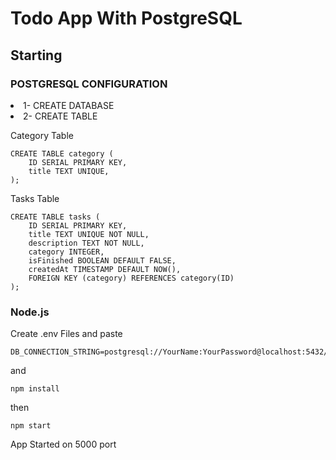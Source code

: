 # Todo App With PostgreSQL
## Starting

### POSTGRESQL CONFIGURATION
<li>1- CREATE DATABASE</li>
<li>2- CREATE TABLE</li>

Category Table
```
CREATE TABLE category (
	ID SERIAL PRIMARY KEY,
	title TEXT UNIQUE,
); 
```
Tasks Table
```
CREATE TABLE tasks (
	ID SERIAL PRIMARY KEY,
	title TEXT UNIQUE NOT NULL,
	description TEXT NOT NULL,
	category INTEGER,
	isFinished BOOLEAN DEFAULT FALSE,
	createdAt TIMESTAMP DEFAULT NOW(),
	FOREIGN KEY (category) REFERENCES category(ID)
);
```
### Node.js
Create .env Files
and paste
```
DB_CONNECTION_STRING=postgresql://YourName:YourPassword@localhost:5432/YourDatabaseName
```
and
```
npm install
```
then
```
npm start
```
App Started on 5000 port